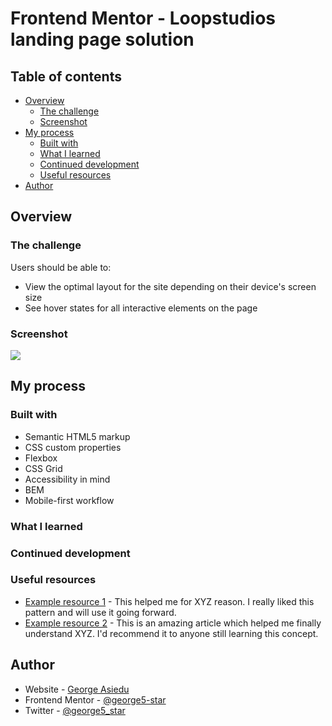 # Frontend Mentor - Loopstudios landing page solution

## Table of contents

- [Overview](#overview)
  - [The challenge](#the-challenge)
  - [Screenshot](#screenshot)
- [My process](#my-process)
  - [Built with](#built-with)
  - [What I learned](#what-i-learned)
  - [Continued development](#continued-development)
  - [Useful resources](#useful-resources)
- [Author](#author)

## Overview

### The challenge

Users should be able to:

- View the optimal layout for the site depending on their device's screen size
- See hover states for all interactive elements on the page

### Screenshot

![](./screenshot.jpg)

## My process

### Built with

- Semantic HTML5 markup
- CSS custom properties
- Flexbox
- CSS Grid
- Accessibility in mind
- BEM
- Mobile-first workflow

### What I learned

### Continued development

### Useful resources

- [Example resource 1](https://www.example.com) - This helped me for XYZ reason. I really liked this pattern and will use it going forward.
- [Example resource 2](https://www.example.com) - This is an amazing article which helped me finally understand XYZ. I'd recommend it to anyone still learning this concept.

## Author

- Website - [George Asiedu](https://www.georgeasiedu.tech)
- Frontend Mentor - [@george5-star](https://www.frontendmentor.io/profile/george5-star)
- Twitter - [@george5_star](https://www.twitter.com/george5_star)
